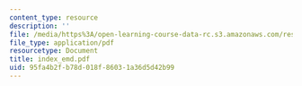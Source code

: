 ```yaml
---
content_type: resource
description: ''
file: /media/https%3A/open-learning-course-data-rc.s3.amazonaws.com/res-6-003-electromechanical-dynamics-spring-2009/95fa4b2fb78d018f86031a36d5d42b99_index_emd.pdf
file_type: application/pdf
resourcetype: Document
title: index_emd.pdf
uid: 95fa4b2f-b78d-018f-8603-1a36d5d42b99
---
```

